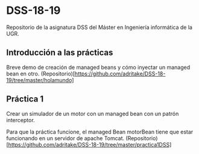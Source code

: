 # DSS-18-19
Repositorio de la asignatura DSS del Máster en Ingeniería informática de la UGR.

## Introducción a las prácticas
Breve demo de creación de managed beans y cómo inyectar un managed bean en otro.
(Repositorio)[https://github.com/adritake/DSS-18-19/tree/master/holamundo]

## Práctica 1
Crear un simulador de un motor con un managed bean con un patrón interceptor.

Para que la práctica funcione, el managed Bean motorBean tiene que estar funcionando en un servidor de apache Tomcat.
(Repositorio)[https://github.com/adritake/DSS-18-19/tree/master/practica1DSS]
